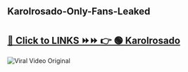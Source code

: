 
 ## Karolrosado-Only-Fans-Leaked

# <h2><a href="https://clipsfans.com/Karolrosado&ref=git">🔗 Click to LINKS ⏩⏩ 👉 🟢 Karolrosado </a></h2>

<a href="https://clipsfans.com/Karolrosado&ref=git" rel="nofollow" data-target="animated-image.originalLink"><img src="https://i.ibb.co.com/xMMVF88/686577567.gif" alt="Viral Video Original" style="max-width: 100%; display: inline-block;" data-target="animated-image.originalImage"></a>

